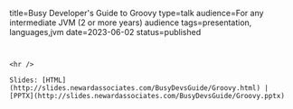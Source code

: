 title=Busy Developer's Guide to Groovy
type=talk
audience=For any intermediate JVM (2 or more years) audience
tags=presentation, languages,jvm
date=2023-06-02
status=published
~~~~~~

    
<hr />

Slides: [HTML](http://slides.newardassociates.com/BusyDevsGuide/Groovy.html) | [PPTX](http://slides.newardassociates.com/BusyDevsGuide/Groovy.pptx)
